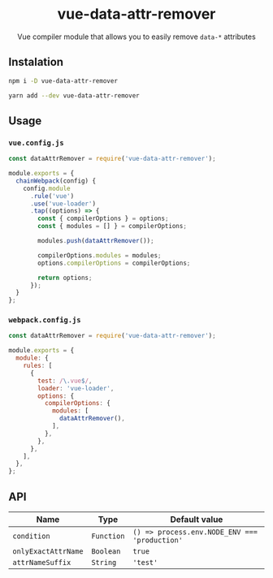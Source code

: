 <h1 align="center">vue-data-attr-remover</h1>
<p align="center">Vue compiler module that allows you to easily remove <code>data-*</code> attributes</p>

## Instalation
``` bash
npm i -D vue-data-attr-remover

yarn add --dev vue-data-attr-remover
```

## Usage
### `vue.config.js`
```js
const dataAttrRemover = require('vue-data-attr-remover');

module.exports = {
  chainWebpack(config) {
    config.module
      .rule('vue')
      .use('vue-loader')
      .tap((options) => {
        const { compilerOptions } = options;
        const { modules = [] } = compilerOptions;

        modules.push(dataAttrRemover());

        compilerOptions.modules = modules;
        options.compilerOptions = compilerOptions;

        return options;
      });
  }
};

```

### `webpack.config.js`
```js
const dataAttrRemover = require('vue-data-attr-remover');

module.exports = {
  module: {
    rules: [
      {
        test: /\.vue$/,
        loader: 'vue-loader',
        options: {
          compilerOptions: {
            modules: [
              dataAttrRemover(),
            ],
          },
        },
      },
    ],
  },
};
```

## API

| Name                | Type       | Default value                                 |
|---------------------|------------|-----------------------------------------------|
| `condition`         | `Function` | `() => process.env.NODE_ENV === 'production'` |
| `onlyExactAttrName` | `Boolean`  | `true`                                        |
| `attrNameSuffix`    | `String`   | `'test'`                                      |
